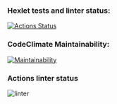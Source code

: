 ### Hexlet tests and linter status:
[![Actions Status](https://github.com/nidges/backend-project-lvl1/workflows/hexlet-check/badge.svg?branch=)](https://github.com/nidges/backend-project-lvl1/actions?query=branch:)

### CodeClimate Maintainability:
[![Maintainability](https://api.codeclimate.com/v1/badges/70f28cf06c690228a521/maintainability)](https://codeclimate.com/github/nidges/backend-project-lvl1/maintainability)

### Actions linter status
![linter](https://github.com/nidges/backend-project-lvl1/actions/workflows/linter-workflow.yml/badge.svg)
